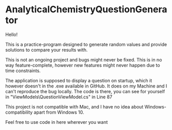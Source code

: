 # AnalyticalChemistryQuestionGenerator

Hello!

This is a practice-program designed to generate random values and provide solutions to compare your results with. 

This is not an ongoing project and bugs might never be fixed. This is in no way feature-complete, however new features might never happen due to time constraints. 

The application is supposed to display a question on startup, which it however doesn't in the .exe available in GitHub. It does on my Machine and I can't reproduce the bug locally. The code is there, you can see for yourself in "ViewModels\QuestionViewModel.cs" in Line 87

This project is not compatible with Mac, and I have no idea about Windows-compatibility apart from Windows 10. 

Feel free to use code in here wherever you want
